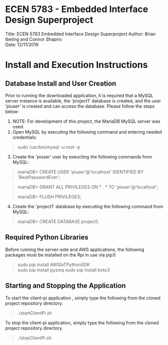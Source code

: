 # ECEN 5783 - Embedded Interface Design Superproject
Title: ECEN 5783 Embedded Interface Design Superproject
Author: Brian Ibeling and Connor Shapiro  
Date: 12/11/2019  

# Install and Execution Instructions
## Database Install and User Creation
Prior to running the downloaded application, it is required that a MySQL server instance is available, the 'project1' database is created, and the user 'piuser' is created and can access the database. Please follow the steps below:

1. NOTE: For development of this project, the MariaDB MySQL server was used.
2. Open MySQL by executing the following command and entering needed credentials:
  > sudo /usr/bin/mysql -u root -p
3. Create the 'piuser' user by exeucting the following commands from MySQL:
  > mariaDB> CREATE USER 'piuser'@'localhost' IDENTIFIED BY 'BestPasswordEver';

  > mariaDB> GRANT ALL PRIVILEGES ON * . * TO 'piuser'@'localhost';

  > mariaDB> FLUSH PRIVILEGES;
4. Create the 'project1' database by executing the following command from MySQL:
  > mariaDB> CREATE DATABASE project1;

## Required Python Libraries
Before running the server-side and AWS applications, the following packages must be installed on the Rpi in use via pip3:
  > sudo pip install AWSIoTPythonSDK  
  > sudo pip install pyzmq
  > sudo pip install boto3

## Starting and Stopping the Application
To start the client-pi application , simply type the following from the cloned project repository directory.
  > ./startClientPi.sh

To stop the client-pi application, simply type the following from the cloned project repository directory.
  > ./stopClientPi.sh

